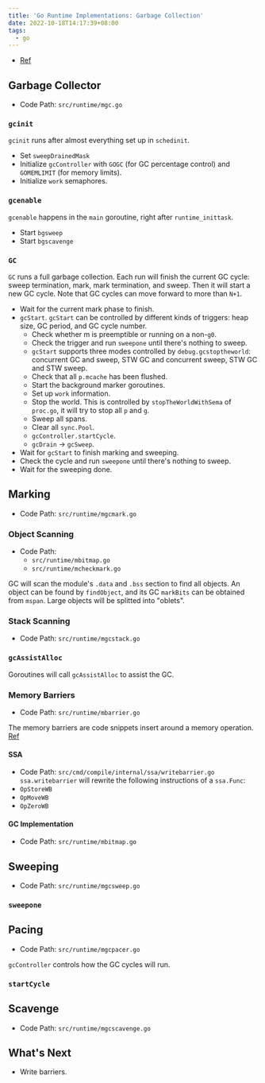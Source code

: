 ```yaml
---
title: 'Go Runtime Implementations: Garbage Collection'
date: 2022-10-18T14:17:39+08:00
tags:
  - go
---
```


- [Ref](https://go.dev/doc/gc-guide)

## Garbage Collector

- Code Path: `src/runtime/mgc.go`

### `gcinit`

`gcinit` runs after almost everything set up in `schedinit`.

- Set `sweepDrainedMask`
- Initialize `gcController` with `GOGC` (for GC percentage control) and `GOMEMLIMIT` (for memory limits).
- Initialize `work` semaphores.

### `gcenable`

`gcenable` happens in the `main` goroutine, right after `runtime_inittask`.

- Start `bgsweep`
- Start `bgscavenge`

### `GC`

`GC` runs a full garbage collection. Each run will finish the current GC cycle: sweep termination, mark, mark termination, and sweep.
Then it will start a new GC cycle. Note that GC cycles can move forward to more than `N+1`.

- Wait for the current mark phase to finish.
- `gcStart`. `gcStart` can be controlled by different kinds of triggers: heap size, GC period, and GC cycle number.
  - Check whether m is preemptible or running on a non-`g0`.
  - Check the trigger and run `sweepone` until there's nothing to sweep.
  - `gcStart` supports three modes controlled by `debug.gcstoptheworld`: concurrent GC and sweep, STW GC and concurrent sweep, STW GC and STW sweep.
  - Check that all `p.mcache` has been flushed.
  - Start the background marker goroutines.
  - Set up `work` information.
  - Stop the world. This is controlled by `stopTheWorldWithSema` of `proc.go`, it will try to stop all `p` and `g`.
  - Sweep all spans.
  - Clear all `sync.Pool`.
  - `gcController.startCycle`.
  - `gcDrain` -> `gcSweep`.
- Wait for `gcStart` to finish marking and sweeping.
- Check the cycle and run `sweepone` until there's nothing to sweep.
- Wait for the sweeping done.

## Marking

- Code Path: `src/runtime/mgcmark.go`

### Object Scanning

- Code Path:
  - `src/runtime/mbitmap.go`
  - `src/runtime/mcheckmark.go`

GC will scan the module's `.data` and `.bss` section to find all objects. An object can be found by `findObject`, and its GC `markBits`
can be obtained from `mspan`. Large objects will be splitted into "oblets".

### Stack Scanning

- Code Path: `src/runtime/mgcstack.go`

### `gcAssistAlloc`

Goroutines will call `gcAssistAlloc` to assist the GC.

### Memory Barriers

- Code Path: `src/runtime/mbarrier.go`

The memory barriers are code snippets insert around a memory operation.
[Ref](https://github.com/golang/proposal/blob/master/design/17503-eliminate-rescan.md)

#### SSA

- Code Path: `src/cmd/compile/internal/ssa/writebarrier.go`
  `ssa.writebarrier` will rewrite the following instructions of a `ssa.Func`:
- `OpStoreWB`
- `OpMoveWB`
- `OpZeroWB`

#### GC Implementation

- Code Path: `src/runtime/mbitmap.go`

## Sweeping

- Code Path: `src/runtime/mgcsweep.go`

### `sweepone`

## Pacing

- Code Path: `src/runtime/mgcpacer.go`

`gcController` controls how the GC cycles will run.

### `startCycle`

## Scavenge

- Code Path: `src/runtime/mgcscavenge.go`

## What's Next

- Write barriers.
